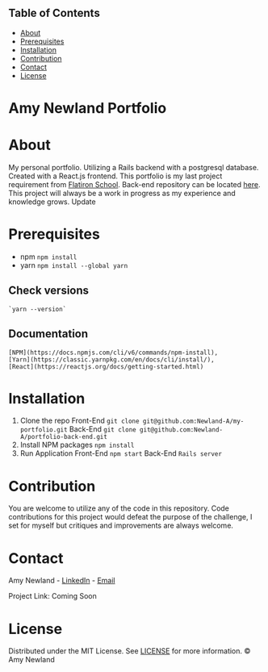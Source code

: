 ## Table of Contents
* [About](About)
* [Prerequisites](#prerequisites)
* [Installation](#installation)
* [Contribution](#contribution)
* [Contact](#contact)
* [License](#license)

# Amy Newland Portfolio
 
# About

My personal portfolio. Utilizing a Rails backend with a postgresql database. Created with a React.js frontend. This portfolio is my last project requirement from [Flatiron School](https://flatironschool.com). Back-end repository can be located [here](https://github.com/Newland-A/portfolio-back-end). This project will always be a work in progress as my experience and knowledge grows. Update


# Prerequisites
  * npm
    `npm install`
  * yarn
    `npm install --global yarn`
  ## Check versions
    `yarn --version`

  ## Documentation 
    [NPM](https://docs.npmjs.com/cli/v6/commands/npm-install),
    [Yarn](https://classic.yarnpkg.com/en/docs/cli/install/),
    [React](https://reactjs.org/docs/getting-started.html)

# Installation
  1. Clone the repo
    Front-End
      `git clone git@github.com:Newland-A/my-portfolio.git`
    Back-End
      `git clone git@github.com:Newland-A/portfolio-back-end.git`
  2. Install NPM packages
    `npm install`
  3. Run Application
    Front-End
      `npm start`
    Back-End
      `Rails server`
  

# Contribution
  You are welcome to utilize any of the code in this repository. Code contributions for this project would defeat the purpose of the challenge, I set for myself but critiques and improvements are always welcome.

# Contact
  Amy Newland - [LinkedIn](https://www.linkedin.com/in/amy-newland-developer/) - [Email](ajn252@gmail.com)

Project Link:  Coming Soon

# License
  Distributed under the MIT License. See [LICENSE](https://choosealicense.com/licenses/mit/) for more information. © Amy Newland
